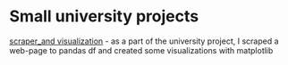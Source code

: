 # Small university projects
[scraper_and visualization](scraper_and_vizualizations.ipynb) - as a part of the university project, I scraped a web-page to pandas df and created some visualizations with matplotlib
[]()
[]()
